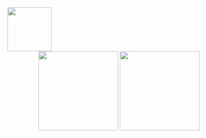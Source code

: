 <img height="100em" src="https://repository-images.githubusercontent.com/254768707/aebbf600-8eb5-11ea-971b-bf456e0a56d3"/>
<div align="center">
  <img height="180em" src="https://github-readme-stats.vercel.app/api?username=saulotracer&show_icons=true&theme=chartreuse-dark&include_all_commits=true&count_private=true"/>
  <img height="180em" src="https://github-readme-stats.vercel.app/api/top-langs/?username=saulotracer&layout=compact&theme=chartreuse-dark&exclude_repo=muttus"/>
</div>

<!--
**SauloTracer/saulotracer** is a ✨ _special_ ✨ repository because its `README.md` (this file) appears on your GitHub profile.

Here are some ideas to get you started:

- 🔭 I’m currently working on ...
- 🌱 I’m currently learning ...
- 👯 I’m looking to collaborate on ...
- 🤔 I’m looking for help with ...
- 💬 Ask me about ...
- 📫 How to reach me: ...
- 😄 Pronouns: ...
- ⚡ Fun fact: ...
-->
